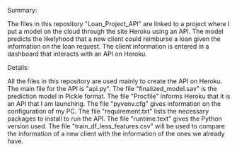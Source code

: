 Summary: 

The files in this repository "Loan_Project_API" are linked to a project where I put a model on the cloud through the site Heroku using an API.
The model predicts the likelyhood that a new client could reimburse a loan given the information on the loan request. The client information is entered in a dashboard that interacts with an API on Heroku. 

Details:

All the files in this repository are used mainly to create the API on Heroku.
The main file for the API is "api.py".
The file "finalized_model.sav" is the prediction model in Pickle format.
The file "Procfile" informs Heroku that it is an API that I am launching.
The file "pyvenv.cfg" gives information on the configuration of my PC.
The file "requirement.txt" lists the necessary packages to install to run the API.
The file "runtime.text" gives the Python version used.
The file "train_df_less_features.csv" will be used to compare the information of a new client with the information of the ones we already have. 
